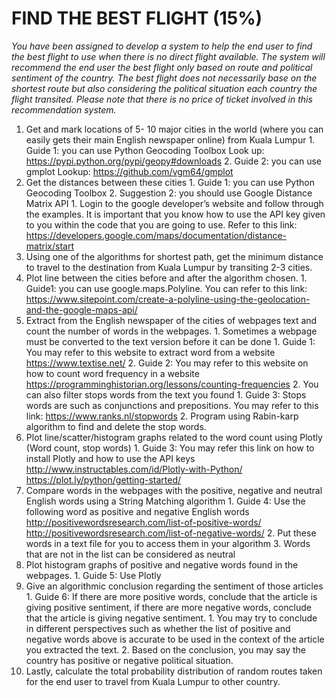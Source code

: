 # FIND THE BEST FLIGHT (15%)
_You have been assigned to develop a system to help the end user to find the best flight to use when there is no direct flight available. The system will recommend the end user the best flight only based on route and political sentiment of the country. The best flight does not necessarily base on the shortest route but also considering the political situation each country the flight transited. Please note that there is no price of ticket involved in this recommendation system._ 

1.	Get and mark locations of 5- 10 major cities in the world (where you can easily gets their main English newspaper online) from Kuala Lumpur 
        1.	Guide 1: you can use Python Geocoding Toolbox
        Look up: https://pypi.python.org/pypi/geopy#downloads
        2.	Guide 2: you can use gmplot
        Lookup: https://github.com/vgm64/gmplot 
2.	Get the distances between these cities 
        1.	Guide 1: you can use Python Geocoding Toolbox
        2.	Suggestion 2: you should use Google Distance Matrix API
                1.	Login to the google developer’s website and follow through the examples. It is important that you know how to use the API key given to you within the code that you are going to use. Refer to this link: https://developers.google.com/maps/documentation/distance-matrix/start
3.	Using one of the algorithms for shortest path, get the minimum distance to travel to the destination from Kuala Lumpur by transiting 2-3 cities. 
4.	Plot line between the cities before and after the algorithm chosen.
        1.	Guide1:  you can use google.maps.Polyline. You can refer to this link:
https://www.sitepoint.com/create-a-polyline-using-the-geolocation-and-the-google-maps-api/
5.	Extract from the English newspaper of the cities of webpages text and count the number of words in the webpages.
        1.	Sometimes a webpage must be converted to the text version before it can be done
                1.	Guide 1: You may refer to this website to extract word from a website
https://www.textise.net/ 
                2.	Guide 2: You may refer to this website on how to count word frequency in a website
https://programminghistorian.org/lessons/counting-frequencies 
        2.	You can also filter stops words from the text you found
                1.	Guide 3: Stops words are such as conjunctions and prepositions. You may refer to this link: https://www.ranks.nl/stopwords 
                2.	Program using Rabin-karp algorithm to find and delete the stop words.
6.	Plot line/scatter/histogram graphs related to the word count using Plotly (Word count, stop words)
        1.	Guide 3: You may refer this link on how to install Plotly and how to use the API keys
 http://www.instructables.com/id/Plotly-with-Python/ 
https://plot.ly/python/getting-started/ 
7.	Compare words in the webpages with the positive, negative and neutral English words using a String Matching algorithm
        1.	Guide 4: Use the following word as positive and negative English words
http://positivewordsresearch.com/list-of-positive-words/
http://positivewordsresearch.com/list-of-negative-words/ 
        2.	Put these words in a text file for you to access them in your algorithm
        3.	Words that are not in the list can be considered as neutral
8.	Plot histogram graphs of positive and negative words found in the webpages.
        1.	Guide 5: Use Plotly
9.	Give an algorithmic conclusion regarding the sentiment of those articles
        1.	Guide 6: If there are more positive words, conclude that the article is giving positive sentiment, if there are more negative words, conclude that the article is giving negative sentiment.
                1.	You may try to conclude in different perspectives such as whether the list of positive and negative words above is accurate to be used in the context of the article you extracted the text.
                2.	Based on the conclusion, you may say the country has positive or negative political situation. 
10.	Lastly, calculate the total probability distribution of random routes taken for the end user to travel from Kuala Lumpur to other country.
